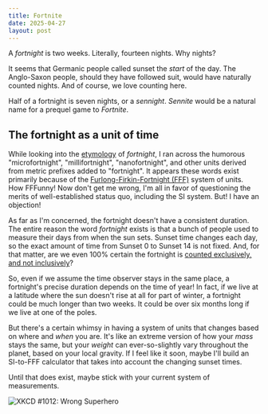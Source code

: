 ```yaml
---
title: Fortnite
date: 2025-04-27
layout: post
---
```


A _fortnight_ is two weeks.
Literally, fourteen nights.
Why nights?

It seems that Germanic people called sunset the _start_ of the day.
The Anglo-Saxon people, should they have followed suit, would have naturally counted nights.
And of course, we love counting here.

Half of a fortnight is seven nights, or a _sennight_.
_Sennite_ would be a natural name for a prequel game to _Fortnite_.

## The fortnight as a unit of time

While looking into the [etymology](https://xkcd.com/1012) of _fortnight_, I ran across the humorous "microfortnight", "millifortnight", "nanofortnight", and other units derived from metric prefixes added to "fortnight".
It appears these words exist primarily because of the [Furlong-Firkin-Fortnight (FFF)](https://en.wikipedia.org/wiki/FFF_system) system of units.
How FFFunny!
Now don't get me wrong, I'm all in favor of questioning the merits of well-established status quo, including the SI system.
But!
I have an objection!

As far as I'm concerned, the fortnight doesn't have a consistent duration.
The entire reason the word _fortnight_ exists is that a bunch of people used to measure their days from when the sun sets.
Sunset time changes each day, so the exact amount of time from Sunset 0 to Sunset 14 is not fixed.
And, for that matter, are we even 100% certain the fortnight is [counted exclusively, and not inclusively](https://en.wikipedia.org/wiki/Counting#Inclusive_counting)?

So, even if we assume the time observer stays in the same place, a fortnight's precise duration depends on the time of year!
In fact, if we live at a latitude where the sun doesn't rise at all for part of winter, a fortnight could be much longer than two weeks.
It could be over six months long if we live at one of the poles.

But there's a certain whimsy in having a system of units that changes based on where and _when_ you are.
It's like an extreme version of how your _mass_ stays the same, but your _weight_ can ever-so-slightly vary throughout the planet, based on your local gravity.
If I feel like it soon, maybe I'll build an SI-to-FFF calculator that takes into account the changing sunset times.

Until that does exist, maybe stick with your current system of measurements.

![XKCD #1012: Wrong Superhero](https://imgs.xkcd.com/comics/wrong_superhero.png)

